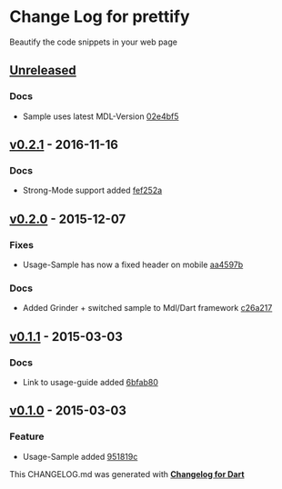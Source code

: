 # Change Log for prettify
Beautify the code snippets in your web page

## [Unreleased](http://github.com/mikemitterer/dart-prettify/compare/v0.3...HEAD)

### Docs
* Sample uses latest MDL-Version [02e4bf5](https://github.com/mikemitterer/dart-prettify/commit/02e4bf555367c7ae172416c918696225c438bc25)

## [v0.2.1](http://github.com/mikemitterer/dart-prettify/compare/v0.2.0...v0.2.1) - 2016-11-16

### Docs
* Strong-Mode support added [fef252a](https://github.com/mikemitterer/dart-prettify/commit/fef252a08c79dd84ba24c459fa695b27e580b05a)

## [v0.2.0](http://github.com/mikemitterer/dart-prettify/compare/v0.1.2...v0.2.0) - 2015-12-07

### Fixes
* Usage-Sample has now a fixed header on mobile [aa4597b](https://github.com/mikemitterer/dart-prettify/commit/aa4597b9e1f828c4858b645cfbdd8e371d1c7aab)

### Docs
* Added Grinder + switched sample to Mdl/Dart framework [c26a217](https://github.com/mikemitterer/dart-prettify/commit/c26a21735e628757130bb036750c7999da5761e0)

## [v0.1.1](http://github.com/mikemitterer/dart-prettify/compare/v0.1.0...v0.1.1) - 2015-03-03

### Docs
* Link to usage-guide added [6bfab80](https://github.com/mikemitterer/dart-prettify/commit/6bfab80c904d12748fda49ebf306ccc49c32751d)

## [v0.1.0](http://github.com/mikemitterer/dart-prettify/compare/v0.1.0) - 2015-03-03

### Feature
* Usage-Sample added [951819c](https://github.com/mikemitterer/dart-prettify/commit/951819c4ac8bb8a10c5cc4bcc64efa9bb92fc5e2)


This CHANGELOG.md was generated with [**Changelog for Dart**](https://pub.dartlang.org/packages/changelog)
